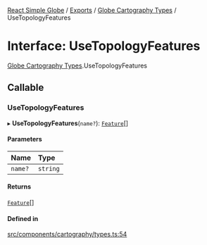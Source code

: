 [React Simple Globe](../README.md) / [Exports](../modules.md) / [Globe Cartography Types](../modules/Globe_Cartography_Types.md) / UseTopologyFeatures

# Interface: UseTopologyFeatures

[Globe Cartography Types](../modules/Globe_Cartography_Types.md).UseTopologyFeatures

## Callable

### UseTopologyFeatures

▸ **UseTopologyFeatures**(`name?`): [`Feature`](Globe_Cartography_Types.Feature.md)[]

#### Parameters

| Name | Type |
| :------ | :------ |
| `name?` | `string` |

#### Returns

[`Feature`](Globe_Cartography_Types.Feature.md)[]

#### Defined in

[src/components/cartography/types.ts:54](https://github.com/Gaushao/d3-react-globe/blob/d269768/src/components/cartography/types.ts#L54)
